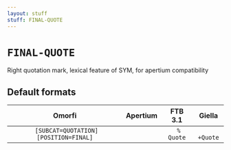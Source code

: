 ```yaml
---
layout: stuff
stuff: FINAL-QUOTE
---
```

# ` FINAL-QUOTE `

Right quotation mark, lexical feature of SYM, for apertium compatibility

## Default formats
| Omorfi | Apertium | FTB 3.1 | Giella |
|:------:|:--------:|:-------:|:------:|
| ` [SUBCAT=QUOTATION][POSITION=FINAL]` | ` ` | ` % Quote` | ` +Quote`  |
